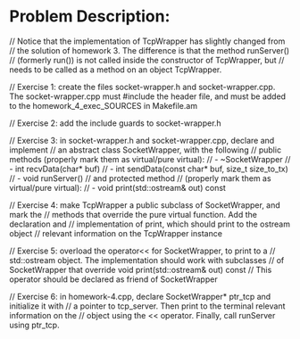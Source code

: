 # Problem Description:

// Notice that the implementation of TcpWrapper has slightly changed from 
// the solution of homework 3. The difference is that the method runServer()
// (formerly run()) is not called inside the constructor of TcpWrapper, but
// needs to be called as a method on an object TcpWrapper.

// Exercise 1: create the files socket-wrapper.h and socket-wrapper.cpp. The socket-wrapper.cpp must #include the header file, and must be added to the homework_4_exec_SOURCES in Makefile.am

// Exercise 2: add the include guards to socket-wrapper.h

// Exercise 3: in socket-wrapper.h and socket-wrapper.cpp, declare and implement 
// an abstract class SocketWrapper, with the following 
// public methods (properly mark them as virtual/pure virtual):
// - ~SocketWrapper
// - int recvData(char* buf)
// - int sendData(const char* buf, size_t size_to_tx)
// - void runServer()
// and protected method 
// (properly mark them as virtual/pure virtual):
// - void print(std::ostream& out) const

// Exercise 4: make TcpWrapper a public subclass of SocketWrapper, and mark the 
// methods that override the pure virtual function. Add the declaration and 
// implementation of print, which should print to the ostream object 
// relevant information on the TcpWrapper instance

// Exercise 5: overload the operator<< for SocketWrapper, to print to a 
// std::ostream object. The implementation should work with subclasses 
// of SocketWrapper that override void print(std::ostream& out) const
// This operator should be declared as friend of SocketWrapper

// Exercise 6: in homework-4.cpp, declare SocketWrapper* ptr_tcp and initialize it with
// a pointer to tcp_server. Then print to the terminal relevant information on the 
// object using the << operator. Finally, call runServer using ptr_tcp.